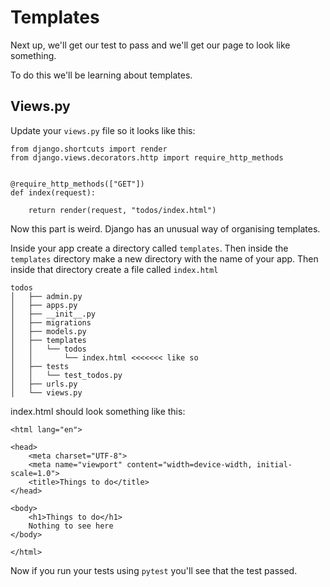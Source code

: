 # Templates 

Next up, we'll get our test to pass and we'll get our page to look like something. 

To do this we'll be learning about templates.

## Views.py

Update your `views.py` file so it looks like this:

```
from django.shortcuts import render
from django.views.decorators.http import require_http_methods


@require_http_methods(["GET"])
def index(request):

    return render(request, "todos/index.html")

```

Now this part is weird. Django has an unusual way of organising templates.

Inside your app create a directory called `templates`. Then inside the `templates` directory make a new directory with the name of your app. Then inside that directory create a file called `index.html`

```
todos
│   ├── admin.py
│   ├── apps.py
│   ├── __init__.py
│   ├── migrations
│   ├── models.py
│   ├── templates
│   │   └── todos
│   │       └── index.html <<<<<<< like so
│   ├── tests
│   │   └── test_todos.py
│   ├── urls.py
│   └── views.py
```

index.html should look something like this:

```
<html lang="en">

<head>
    <meta charset="UTF-8">
    <meta name="viewport" content="width=device-width, initial-scale=1.0">
    <title>Things to do</title>
</head>

<body>
    <h1>Things to do</h1>
    Nothing to see here
</body>

</html>
```

Now if you run your tests using `pytest` you'll see that the test passed. 

